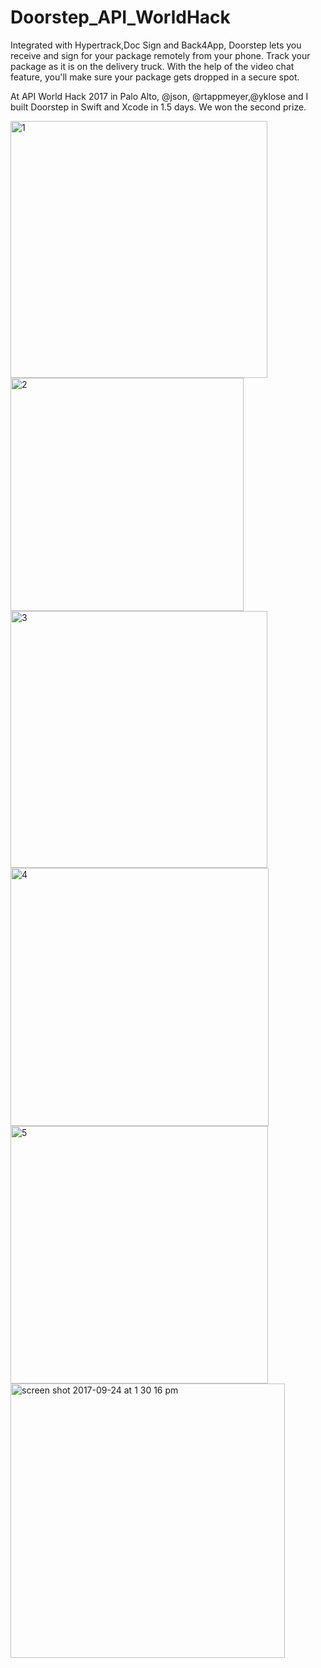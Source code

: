 # Doorstep_API_WorldHack
Integrated with Hypertrack,Doc Sign and Back4App, Doorstep lets you receive and sign for your package remotely from your phone. Track your package as it is on the delivery truck. With the help of the video chat feature, you'll make sure your package gets dropped in a secure spot.

At API World Hack 2017 in Palo Alto, @json, @rtappmeyer,@yklose and I built Doorstep in Swift and Xcode in 1.5 days.
We won the second prize.


<img width="411" alt="1" src="https://user-images.githubusercontent.com/18589970/30890380-63017cca-a2e1-11e7-8ba3-5c0b01c57d41.png">
<img width="373" alt="2" src="https://user-images.githubusercontent.com/18589970/30890382-64572f8e-a2e1-11e7-8c0b-4b48e8da60f8.png">
<img width="411" alt="3" src="https://user-images.githubusercontent.com/18589970/30890384-65dec29a-a2e1-11e7-9434-3651deaf7f75.png">
<img width="413" alt="4" src="https://user-images.githubusercontent.com/18589970/30890385-6815a182-a2e1-11e7-9816-a719877a9ab7.png">
<img width="412" alt="5" src="https://user-images.githubusercontent.com/18589970/30890387-6b55004a-a2e1-11e7-9b0c-beda121d08b0.png">
<img width="439" alt="screen shot 2017-09-24 at 1 30 16 pm" src="https://user-images.githubusercontent.com/18589970/30890390-6fb625ce-a2e1-11e7-838a-674e074a9e94.png">


